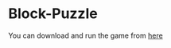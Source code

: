 # Block-Puzzle

You can download and run the game from [here](https://drive.google.com/file/d/1QE_UpeNSjkZQg9k-aMvi_oLOgt3SOHgU/view?usp=share_link)
